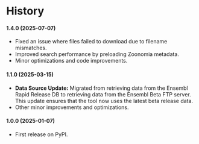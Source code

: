 # History

#### 1.4.0 (2025-07-07)
- Fixed an issue where files failed to download due to filename mismatches.
- Improved search performance by preloading Zoonomia metadata.
- Minor optimizations and code improvements.

#### 1.1.0 (2025-03-15)
- **Data Source Update:** Migrated from retrieving data from the Ensembl Rapid Release DB to retrieving data from the Ensembl Beta FTP server. This update ensures that the tool now uses the latest beta release data.
- Other minor improvements and optimizations.

#### 1.0.0 (2025-01-07)
- First release on PyPI.
